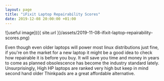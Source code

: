 ```yaml
---
layout: page
title: "iFixit Laptop Repairability Scores"
date: 2019-12-08 20:00:00 +01:00
---
```


![useful image]({{ site.url }}/assets/2019-11-08-ifixit-laptop-repairability-scores.png)

Even though even older laptops will power most linux distributions just fine, if you're on the market for a new laptop it might be a good idea to check how repairable it is before you buy. It will save you time and money in years to come as planned obsolescence
has become the industry standard lately. Unsurprisingly, High HP laptops are ranked very high but keep in mind second hand older Thinkpads are a great affordable alternative. 
